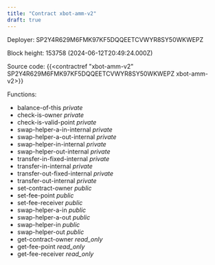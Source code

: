 ```yaml
---
title: "Contract xbot-amm-v2"
draft: true
---
```

Deployer: SP2Y4R629M6FMK97KF5DQQEETCVWYR8SY50WKWEPZ


 



Block height: 153758 (2024-06-12T20:49:24.000Z)

Source code: {{<contractref "xbot-amm-v2" SP2Y4R629M6FMK97KF5DQQEETCVWYR8SY50WKWEPZ xbot-amm-v2>}}

Functions:

* balance-of-this _private_
* check-is-owner _private_
* check-is-valid-point _private_
* swap-helper-a-in-internal _private_
* swap-helper-a-out-internal _private_
* swap-helper-in-internal _private_
* swap-helper-out-internal _private_
* transfer-in-fixed-internal _private_
* transfer-in-internal _private_
* transfer-out-fixed-internal _private_
* transfer-out-internal _private_
* set-contract-owner _public_
* set-fee-point _public_
* set-fee-receiver _public_
* swap-helper-a-in _public_
* swap-helper-a-out _public_
* swap-helper-in _public_
* swap-helper-out _public_
* get-contract-owner _read_only_
* get-fee-point _read_only_
* get-fee-receiver _read_only_
